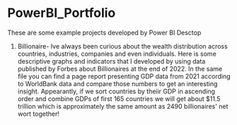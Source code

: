 # PowerBI_Portfolio
These are some example projects developed by Power BI Desctop 


1. Billionaire- Ive always been curious about the wealth distribution across countries, industries, companies and even individuals. Here is some descriptive graphs and indicators that I developed by using data published by Forbes about Billionaires at the end of 2022. In the same file you can find a page report presenting GDP data from 2021 according to WorldBank data and compare those numbers to get an interesting insight. Appearantly, if we sort countries by theiir GDP in ascending order and combine GDPs of first 165 countries we will get about $11.5 trillion which is approximately the same amount as 2490 billionaires' net wort together! 

 
